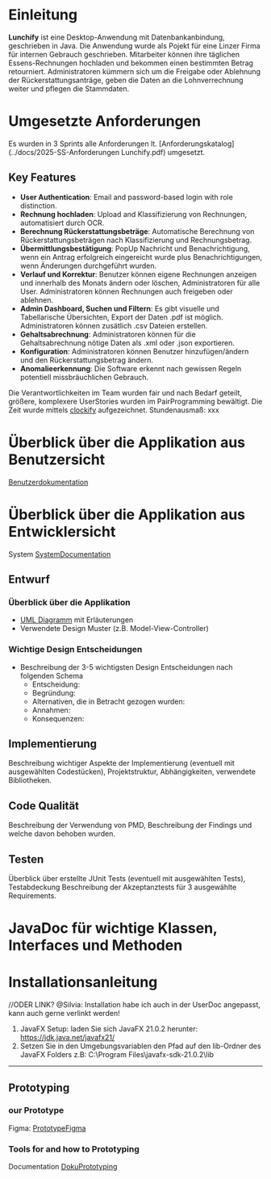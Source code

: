 # Einleitung

**Lunchify** ist eine Desktop-Anwendung mit Datenbankanbindung, geschrieben in Java. Die Anwendung wurde als Pojekt für eine Linzer Firma für internen Gebrauch geschrieben. Mitarbeiter können ihre täglichen Essens-Rechnungen hochladen und bekommen einen bestimmten Betrag retourniert. Administratoren kümmern sich um die Freigabe oder Ablehnung der Rückerstattungsanträge, geben die Daten an die Lohnverrechnung weiter und pflegen die Stammdaten.

# Umgesetzte Anforderungen
Es wurden in 3 Sprints alle Anforderungen lt. [Anforderungskatalog](../docs/2025-SS-Anforderungen Lunchify.pdf) umgesetzt.

## Key Features
- **User Authentication**: Email and password-based login with role distinction.
- **Rechnung hochladen**: Upload and Klassifizierung von Rechnungen, automatisiert durch OCR.
- **Berechnung Rückerstattungsbeträge**: Automatische Berechnung von Rückerstattungsbeträgen nach Klassifizierung und Rechnungsbetrag.
- **Übermittlungsbestätigung**: PopUp Nachricht und Benachrichtigung, wenn ein Antrag erfolgreich eingereicht wurde plus Benachrichtigungen, wenn Änderungen durchgeführt wurden.
- **Verlauf und Korrektur**: Benutzer können eigene Rechnungen anzeigen und innerhalb des Monats ändern oder löschen, Administratoren für alle User. Administratoren können Rechnungen auch freigeben oder ablehnen.
- **Admin Dashboard, Suchen und Filtern**: Es gibt visuelle und Tabellarische Übersichten, Export der Daten .pdf ist möglich. Administratoren können zusätlich .csv Dateien erstellen.
- **Gehaltsabrechnung**: Administratoren können für die Gehaltsabrechnung nötige Daten als .xml oder .json exportieren.
- **Konfiguration**: Administratoren können Benutzer hinzufügen/ändern und den Rückerstattungsbetrag ändern.
- **Anomalieerkennung**: Die Software erkennt nach gewissen Regeln potentiell missbräuchlichen Gebrauch.

Die Verantwortlichkeiten im Team wurden fair und nach Bedarf geteilt, größere, komplexere UserStories wurden im PairProgramming bewältigt.
Die Zeit wurde mittels [clockify](https://app.clockify.me/tracker) aufgezeichnet.
Stundenausmaß: xxx

# Überblick über die Applikation aus Benutzersicht  
[Benutzerdokumentation](../main/docs/UserDocumentation.md)

# Überblick über die Applikation aus Entwicklersicht  
System [SystemDocumentation](../main/docs/SystemDocumentation.md)

## Entwurf

### Überblick über die Applikation
* [UML Diagramm](uml/UML_Release0.3.0) mit Erläuterungen
* Verwendete Design Muster (z.B. Model-View-Controller)

### Wichtige Design Entscheidungen
* Beschreibung der 3-5 wichtigsten Design Entscheidungen nach folgenden Schema
    * Entscheidung:
    * Begründung: 
    * Alternativen, die in Betracht gezogen wurden:
    * Annahmen: 
    * Konsequenzen:

## Implementierung
Beschreibung wichtiger Aspekte der Implementierung (eventuell mit ausgewählten 
Codestücken), Projektstruktur, Abhängigkeiten, verwendete Bibliotheken.

## Code Qualität
Beschreibung der Verwendung von PMD, Beschreibung der Findings und welche davon 
behoben wurden.

## Testen
Überblick über erstellte JUnit Tests (eventuell mit ausgewählten Tests), Testabdeckung
Beschreibung der Akzeptanztests für 3 ausgewählte Requirements.

# JavaDoc für wichtige Klassen, Interfaces und Methoden

# Installationsanleitung
//ODER LINK? @Silvia: Installation habe ich auch in der UserDoc angepasst, kann auch gerne verlinkt werden! 
1. JavaFX Setup: laden Sie sich JavaFX 21.0.2 herunter: https://jdk.java.net/javafx21/
2. Setzen Sie in den Umgebungsvariablen den Pfad auf den lib-Ordner des JavaFX Folders z.B: C:\Program Files\javafx-sdk-21.0.2\lib

-------------------------------------------------------------------------------------------------------
## Prototyping
### our Prototype
Figma: [PrototypeFigma](https://www.figma.com/team_invite/redeem/lGgdMsUEp53sQxzIHljWXv)
### Tools for and   how to Prototyping
Documentation [DokuPrototyping](../main/docs/ToolsForPrototyping.md)



